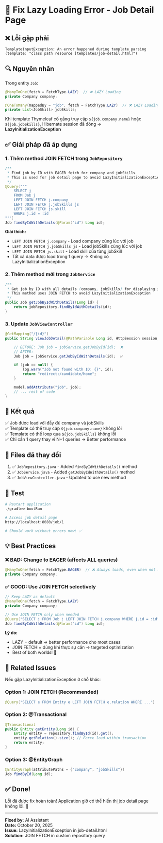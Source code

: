 # 🔧 Fix Lazy Loading Error - Job Detail Page

## ❌ Lỗi gặp phải

```
TemplateInputException: An error happened during template parsing
(template: "class path resource [templates/job-detail.html]")
```

## 🔍 Nguyên nhân

Trong entity `Job`:

```java
@ManyToOne(fetch = FetchType.LAZY)  // ❌ LAZY Loading
private Company company;

@OneToMany(mappedBy = "job", fetch = FetchType.LAZY)  // ❌ LAZY Loading
private List<JobSkill> jobSkills;
```

Khi template Thymeleaf cố gắng truy cập `${job.company.name}` hoặc `${job.jobSkills}`, Hibernate session đã đóng → **LazyInitializationException**

## ✅ Giải pháp đã áp dụng

### 1. Thêm method JOIN FETCH trong `JobRepository`

```java
/**
 * Find job by ID with EAGER fetch for company and jobSkills
 * This is used for job detail page to avoid LazyInitializationException
 */
@Query("""
    SELECT j
    FROM Job j
    LEFT JOIN FETCH j.company
    LEFT JOIN FETCH j.jobSkills js
    LEFT JOIN FETCH js.skill
    WHERE j.id = :id
""")
Job findByIdWithDetails(@Param("id") Long id);
```

**Giải thích:**

- `LEFT JOIN FETCH j.company` - Load company cùng lúc với job
- `LEFT JOIN FETCH j.jobSkills js` - Load jobSkills cùng lúc với job
- `LEFT JOIN FETCH js.skill` - Load skill của từng jobSkill
- Tất cả data được load trong 1 query → Không có LazyInitializationException

### 2. Thêm method mới trong `JobService`

```java
/**
 * Get job by ID with all details (company, jobSkills) for displaying in detail page
 * This method uses JOIN FETCH to avoid LazyInitializationException
 */
public Job getJobByIdWithDetails(Long id) {
    return jobRepository.findByIdWithDetails(id);
}
```

### 3. Update `JobViewController`

```java
@GetMapping("/{id}")
public String viewJobDetail(@PathVariable Long id, HttpSession session, Model model) {

    // BEFORE: Job job = jobService.getJobById(id);  ❌
    // AFTER:
    Job job = jobService.getJobByIdWithDetails(id);  ✅

    if (job == null) {
        log.warn("Job not found with ID: {}", id);
        return "redirect:/candidate/home";
    }

    model.addAttribute("job", job);
    // ... rest of code
}
```

## 🎯 Kết quả

✅ Job được load với đầy đủ company và jobSkills  
✅ Template có thể truy cập `${job.company.name}` không lỗi  
✅ Template có thể loop qua `${job.jobSkills}` không lỗi  
✅ Chỉ cần 1 query thay vì N+1 queries → Better performance

## 📝 Files đã thay đổi

1. ✅ `JobRepository.java` - Added `findByIdWithDetails()` method
2. ✅ `JobService.java` - Added `getJobByIdWithDetails()` method
3. ✅ `JobViewController.java` - Updated to use new method

## 🚀 Test

```bash
# Restart application
./gradlew bootRun

# Access job detail page
http://localhost:8080/job/1

# Should work without errors now! ✅
```

## 💡 Best Practices

### ❌ BAD: Change to EAGER (affects ALL queries)

```java
@ManyToOne(fetch = FetchType.EAGER)  // ❌ Always loads, even when not needed
private Company company;
```

### ✅ GOOD: Use JOIN FETCH selectively

```java
// Keep LAZY as default
@ManyToOne(fetch = FetchType.LAZY)
private Company company;

// Use JOIN FETCH only when needed
@Query("SELECT j FROM Job j LEFT JOIN FETCH j.company WHERE j.id = :id")
Job findByIdWithDetails(@Param("id") Long id);
```

**Lý do:**

- LAZY = default → better performance cho most cases
- JOIN FETCH = dùng khi thực sự cần → targeted optimization
- Best of both worlds! 🎉

## 🔗 Related Issues

Nếu gặp LazyInitializationException ở chỗ khác:

### Option 1: JOIN FETCH (Recommended)

```java
@Query("SELECT e FROM Entity e LEFT JOIN FETCH e.relation WHERE ...")
```

### Option 2: @Transactional

```java
@Transactional
public Entity getEntity(Long id) {
    Entity entity = repository.findById(id).get();
    entity.getRelation().size(); // Force load within transaction
    return entity;
}
```

### Option 3: @EntityGraph

```java
@EntityGraph(attributePaths = {"company", "jobSkills"})
Job findById(Long id);
```

## ✅ Done!

Lỗi đã được fix hoàn toàn! Application giờ có thể hiển thị job detail page không lỗi. 🎉

---

**Fixed by:** AI Assistant  
**Date:** October 20, 2025  
**Issue:** LazyInitializationException in job-detail.html  
**Solution:** JOIN FETCH in custom repository query

